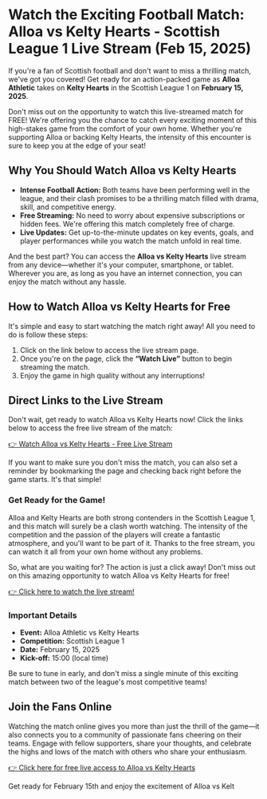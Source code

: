 # Watch the Exciting Football Match: Alloa vs Kelty Hearts - Scottish League 1 Live Stream (Feb 15, 2025)

If you're a fan of Scottish football and don't want to miss a thrilling match, we've got you covered! Get ready for an action-packed game as **Alloa Athletic** takes on **Kelty Hearts** in the Scottish League 1 on **February 15, 2025**.

Don't miss out on the opportunity to watch this live-streamed match for FREE! We're offering you the chance to catch every exciting moment of this high-stakes game from the comfort of your own home. Whether you're supporting Alloa or backing Kelty Hearts, the intensity of this encounter is sure to keep you at the edge of your seat!

## Why You Should Watch Alloa vs Kelty Hearts

- **Intense Football Action:** Both teams have been performing well in the league, and their clash promises to be a thrilling match filled with drama, skill, and competitive energy.
- **Free Streaming:** No need to worry about expensive subscriptions or hidden fees. We're offering this match completely free of charge.
- **Live Updates:** Get up-to-the-minute updates on key events, goals, and player performances while you watch the match unfold in real time.

And the best part? You can access the **Alloa vs Kelty Hearts** live stream from any device—whether it's your computer, smartphone, or tablet. Wherever you are, as long as you have an internet connection, you can enjoy the match without any hassle.

## How to Watch Alloa vs Kelty Hearts for Free

It's simple and easy to start watching the match right away! All you need to do is follow these steps:

1. Click on the link below to access the live stream page.
2. Once you're on the page, click the **“Watch Live”** button to begin streaming the match.
3. Enjoy the game in high quality without any interruptions!

## Direct Links to the Live Stream

Don't wait, get ready to watch Alloa vs Kelty Hearts now! Click the links below to access the free live stream of the match:

[👉 Watch Alloa vs Kelty Hearts - Free Live Stream](https://tinyurl.com/livestreamfreeo?st=Alloa+vs+Kelty+Hearts&si=ghc)

If you want to make sure you don't miss the match, you can also set a reminder by bookmarking the page and checking back right before the game starts. It's that simple!

### Get Ready for the Game!

Alloa and Kelty Hearts are both strong contenders in the Scottish League 1, and this match will surely be a clash worth watching. The intensity of the competition and the passion of the players will create a fantastic atmosphere, and you'll want to be part of it. Thanks to the free stream, you can watch it all from your own home without any problems.

So, what are you waiting for? The action is just a click away! Don't miss out on this amazing opportunity to watch Alloa vs Kelty Hearts for free!

[👉 Click here to watch the live stream!](https://tinyurl.com/livestreamfreeo?st=Alloa+vs+Kelty+Hearts&si=ghc)

### Important Details

- **Event:** Alloa Athletic vs Kelty Hearts
- **Competition:** Scottish League 1
- **Date:** February 15, 2025
- **Kick-off:** 15:00 (local time)

Be sure to tune in early, and don't miss a single minute of this exciting match between two of the league's most competitive teams!

## Join the Fans Online

Watching the match online gives you more than just the thrill of the game—it also connects you to a community of passionate fans cheering on their teams. Engage with fellow supporters, share your thoughts, and celebrate the highs and lows of the match with others who share your enthusiasm.

[👉 Click here for free live access to Alloa vs Kelty Hearts](https://tinyurl.com/livestreamfreeo?st=Alloa+vs+Kelty+Hearts&si=ghc)

Get ready for February 15th and enjoy the excitement of Alloa vs Kelt
